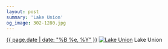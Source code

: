 ```yaml
---
layout: post
summary: 'Lake Union'
og_image: 302-1280.jpg
---
```


<p>
  <time><a href="/302">{{ page.date | date: "%B %e, %Y" }}</a></time>
  <a href="/302"><img src="{{ site.assets_url }}/302-640.jpg" srcset="{{ site.assets_url }}/302-1280.jpg 1280w, {{ site.assets_url }}/302-960.jpg 960w, {{ site.assets_url }}/302-640.jpg 640w, {{ site.assets_url }}/302-320.jpg 320w" sizes="(min-width: 700px) 50vw, calc(100vw - 2rem)" alt="Lake Union" /></a>
  <span>Lake Union</span>
</p>
